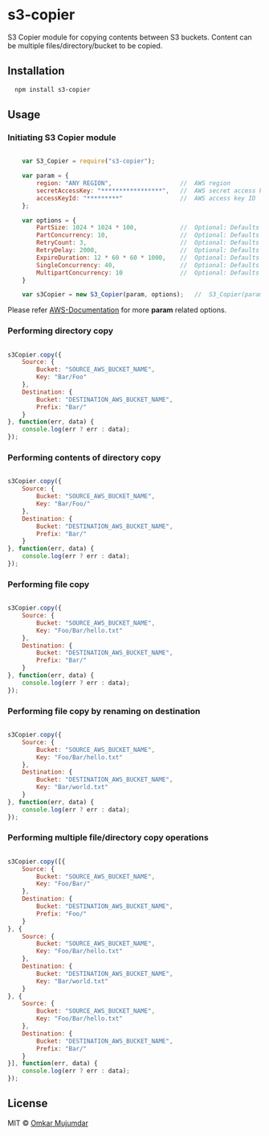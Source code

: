 # s3-copier

S3 Copier module for copying contents between S3 buckets. 
Content can be multiple files/directory/bucket to be copied.


## Installation

```markdown
  npm install s3-copier
```

## Usage

### Initiating S3 Copier module 

```js

	var S3_Copier = require("s3-copier");

	var param = {
		region: "ANY REGION",					//	AWS region
		secretAccessKey: "*****************",	//	AWS secret access key
		accessKeyId: "*********"				//	AWS access key ID
	};

	var options = {
		PartSize: 1024 * 1024 * 100,			//	Optional: Defaults to 100 MBytes
		PartConcurrency: 10,					//	Optional: Defaults to 10 parallel/async operations
		RetryCount: 3,							//	Optional: Defaults to 3 retries on failure
		RetryDelay: 2000,						//	Optional: Defaults to 2 seconds retry delay
		ExpireDuration: 12 * 60 * 60 * 1000,	//	Optional: Defaults to 12 Hours time for expiring incomplete mulipart upload
		SingleConcurrency: 40,					//	Optional: Defaults to 40 parallel/async copy operations for data < 5 GBytes
		MultipartConcurrency: 10				//	Optional: Defaults to 10 parallel/async copy operations for data > 5 GBytes
	}

	var s3Copier = new S3_Copier(param, options);	//	S3_Copier(param[, options])

```
Please refer [AWS-Documentation](http://docs.aws.amazon.com/AWSJavaScriptSDK/latest/AWS/S3.html#constructor-property) for more **param** related options.


### Performing directory copy

```js

s3Copier.copy({
	Source: {
		Bucket: "SOURCE_AWS_BUCKET_NAME",
		Key: "Bar/Foo"
	},
	Destination: {
		Bucket: "DESTINATION_AWS_BUCKET_NAME",
		Prefix: "Bar/"
	}
}, function(err, data) {
	console.log(err ? err : data);
});

```

### Performing contents of directory copy

```js

s3Copier.copy({
	Source: {
		Bucket: "SOURCE_AWS_BUCKET_NAME",
		Key: "Bar/Foo/"
	},
	Destination: {
		Bucket: "DESTINATION_AWS_BUCKET_NAME",
		Prefix: "Bar/"
	}
}, function(err, data) {
	console.log(err ? err : data);
});

```


### Performing file copy

```js

s3Copier.copy({
	Source: {
		Bucket: "SOURCE_AWS_BUCKET_NAME",
		Key: "Foo/Bar/hello.txt"
	},
	Destination: {
		Bucket: "DESTINATION_AWS_BUCKET_NAME",
		Prefix: "Bar/"
	}
}, function(err, data) {
	console.log(err ? err : data);
});

```


### Performing file copy by renaming on destination

```js

s3Copier.copy({
	Source: {
		Bucket: "SOURCE_AWS_BUCKET_NAME",
		Key: "Foo/Bar/hello.txt"
	},
	Destination: {
		Bucket: "DESTINATION_AWS_BUCKET_NAME",
		Key: "Bar/world.txt"
	}
}, function(err, data) {
	console.log(err ? err : data);
});

```


### Performing multiple file/directory copy operations

```js

s3Copier.copy([{
	Source: {
		Bucket: "SOURCE_AWS_BUCKET_NAME",
		Key: "Foo/Bar/"
	},
	Destination: {
		Bucket: "DESTINATION_AWS_BUCKET_NAME",
		Prefix: "Foo/"
	}
}, {
	Source: {
		Bucket: "SOURCE_AWS_BUCKET_NAME",
		Key: "Foo/Bar/hello.txt"
	},
	Destination: {
		Bucket: "DESTINATION_AWS_BUCKET_NAME",
		Key: "Bar/world.txt"
	}
}, {
	Source: {
		Bucket: "SOURCE_AWS_BUCKET_NAME",
		Key: "Foo/Bar/hello.txt"
	},
	Destination: {
		Bucket: "DESTINATION_AWS_BUCKET_NAME",
		Prefix: "Bar/"
	}
}], function(err, data) {
	console.log(err ? err : data);
});

```


## License

MIT © [Omkar Mujumdar](http://github.com/omkarsm)